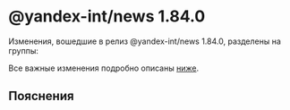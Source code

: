 # @yandex-int/news 1.84.0

<!-- ЧЕЛОВЕЧЕСКОЕ ВСТУПЛЕНИЕ -->

Изменения, вошедшие в релиз @yandex-int/news 1.84.0, разделены на группы:

Все важные изменения подробно описаны [ниже](#Пояснения).

## Пояснения

